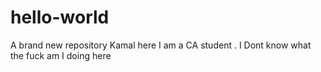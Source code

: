 # hello-world
A brand new repository
Kamal here I am a CA student . I Dont know what the fuck am I doing here 
